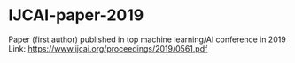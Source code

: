 # IJCAI-paper-2019
Paper (first author) published in top machine learning/AI conference in 2019
Link: https://www.ijcai.org/proceedings/2019/0561.pdf
